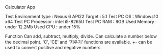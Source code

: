 Calculator App

Test Environment 
type : Nexus 6 API22
Target : 5.1
Test PC OS : Windows10 x64
Test PC Processor : intel i5-8265U
Test PC RAM : 8GB
Used Memory : under 12.2Mb
Used CPU : under 15%

Function
Can add, subtract, multiply, divide.
Can calculate a number below the decimal point.
'C', 'CE' and '지우기' functions are available.
+- can be used to convert positive and negative numbers.